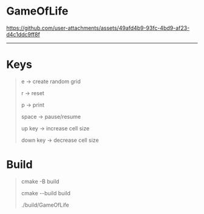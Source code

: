 # GameOfLife

https://github.com/user-attachments/assets/49afd4b9-93fc-4bd9-af23-d4c1ddc9ff8f

---
# Keys

> e -> create random grid
> 
> r -> reset
>
> p -> print
> 
> space -> pause/resume
> 
> up key -> increase cell size
> 
> down key -> decrease cell size

# Build

> cmake -B build
>
> cmake --build build
>
> ./build/GameOfLife
